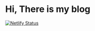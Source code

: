 # Hi, There is my blog

[![Netlify Status](https://api.netlify.com/api/v1/badges/836235e6-f7b2-42af-ac72-cc1aa3d5133f/deploy-status)](https://app.netlify.com/sites/javierlopezdeancosblog/deploys)
